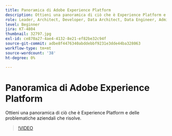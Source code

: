 ```yaml
---
title: Panoramica di Adobe Experience Platform
description: Ottieni una panoramica di ciò che è Experience Platform e delle problematiche aziendali che risolve.
role: Leader, Architect, Developer, Data Architect, Data Engineer, Admin, User
level: Beginner
jira: KT-4804
thumbnail: 32797.jpg
exl-id: ce870a27-4ae4-4132-8e21-ef82be32c94f
source-git-commit: adbe8f4476340abddebbf9231e3dde44ba328063
workflow-type: tm+mt
source-wordcount: '38'
ht-degree: 0%

---
```


# Panoramica di Adobe Experience Platform

Ottieni una panoramica di ciò che è Experience Platform e delle problematiche aziendali che risolve.

>[!VIDEO](https://video.tv.adobe.com/v/32797?quality=12&learn=on)


